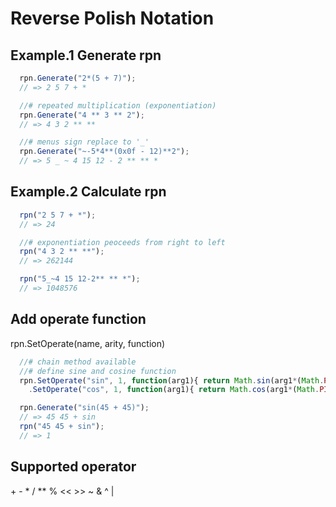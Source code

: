 # Reverse Polish Notation

## Example.1 Generate rpn 
```javascript
  rpn.Generate("2*(5 + 7)");
  // => 2 5 7 + *

  //# repeated multiplication (exponentiation)
  rpn.Generate("4 ** 3 ** 2");
  // => 4 3 2 ** **

  //# menus sign replace to '_'
  rpn.Generate("~-5*4**(0x0f - 12)**2");
  // => 5 _ ~ 4 15 12 - 2 ** ** *
```

## Example.2 Calculate rpn
```javascript
  rpn("2 5 7 + *");
  // => 24

  //# exponentiation peoceeds from right to left
  rpn("4 3 2 ** **");
  // => 262144

  rpn("5_~4 15 12-2** ** *");
  // => 1048576
```

## Add operate function
rpn.SetOperate(name, arity, function)
```javascript
  //# chain method available
  //# define sine and cosine function
  rpn.SetOperate("sin", 1, function(arg1){ return Math.sin(arg1*(Math.PI/180)); })
    .SetOperate("cos", 1, function(arg1){ return Math.cos(arg1*(Math.PI/180)); });

  rpn.Generate("sin(45 + 45)");
  // => 45 45 + sin
  rpn("45 45 + sin");
  // => 1
```

## Supported operator
  \+ - \* / ** % << >> ~ & ^ |
